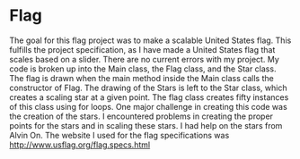 # Flag
The goal for this flag project was to make a scalable United States flag. This fulfills the project specification, as I have made a United States flag that scales based on a slider. There are no current errors with my project. My code is broken up into the Main class, the Flag class, and the Star class. The flag is drawn when the main method inside the Main class calls the constructor of Flag. The drawing of the Stars is left to the Star class, which creates a scaling star at a given point. The flag class creates fifty instances of this class using for loops. One major challenge in creating this code was the creation of the stars. I encountered problems in creating the proper points for the stars and in scaling these stars. I had help on the stars from Alvin On. The website I used for the flag specifications was http://www.usflag.org/flag.specs.html 